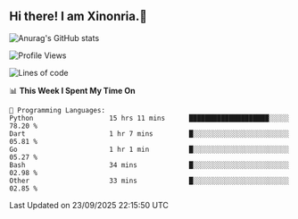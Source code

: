 ## Hi there! I am Xinonria.👋

![Anurag's GitHub stats](https://status-git-main-xinonrias-projects-f26540e3.vercel.app/api?username=xinonria&hide=stars,issues)

<!--START_SECTION:waka-->
![Profile Views](http://img.shields.io/badge/Profile%20Views-0-blue)

![Lines of code](https://img.shields.io/badge/From%20Hello%20World%20I%27ve%20Written-9.8%20million%20lines%20of%20code-blue)

📊 **This Week I Spent My Time On** 

```text
💬 Programming Languages: 
Python                   15 hrs 11 mins      ████████████████████░░░░░   78.20 % 
Dart                     1 hr 7 mins         █░░░░░░░░░░░░░░░░░░░░░░░░   05.81 % 
Go                       1 hr 1 min          █░░░░░░░░░░░░░░░░░░░░░░░░   05.27 % 
Bash                     34 mins             █░░░░░░░░░░░░░░░░░░░░░░░░   02.98 % 
Other                    33 mins             █░░░░░░░░░░░░░░░░░░░░░░░░   02.85 % 
```


 Last Updated on 23/09/2025 22:15:50 UTC
<!--END_SECTION:waka-->

<!--
**xinonria/xinonria** is a ✨ _special_ ✨ repository because its `README.md` (this file) appears on your GitHub profile.

Here are some ideas to get you started:

- 🔭 I’m currently working on ...
- 🌱 I’m currently learning ...
- 👯 I’m looking to collaborate on ...
- 🤔 I’m looking for help with ...
- 💬 Ask me about ...
- 📫 How to reach me: ...
- 😄 Pronouns: ...
- ⚡ Fun fact: ...
-->

